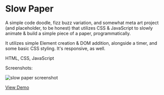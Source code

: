 # Slow Paper

A simple code doodle, fizz buzz variation, and somewhat meta art project (and placeholder, to be honest) that utilizes CSS & JavaScript to slowly animate & build a simple piece of a paper, programmatically.

It utilizes simple Element creation & DOM addition, alongside a timer, and some basic CSS styling. It's responsive, as well.

HTML, CSS, JavaScript

Screenshots:

![slow paper screenshot](https://www.dalesmith.com/temp/slow-paper_screenshot.png)
 
[View Demo](https://www.dalesmith.com)
